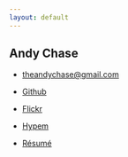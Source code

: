 ```yaml
---
layout: default
---
```

Andy Chase
-----------

* <theandychase@gmail.com>

* [Github](https://github.com/andychase)

* [Flickr](http://www.flickr.com/photos/asperous/sets/)

* [Hypem](http://hypem.com/andychase)

* [R&#233;sum&#233;](/files/resume.pdf)
